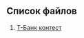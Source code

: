 ## Список файлов
1. [Т-Банк контест](https://github.com/Vendor62/tech_interview/blob/main/tbank_contest.ipynb)<br>